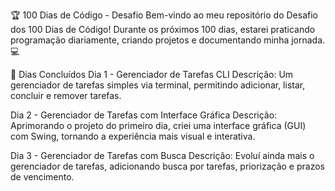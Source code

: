 🏆 100 Dias de Código - Desafio 
Bem-vindo ao meu repositório do Desafio dos 100 Dias de Código! Durante os próximos 100 dias, estarei praticando programação diariamente, criando projetos e documentando minha jornada. 💻

📌 Dias Concluídos
Dia 1 - Gerenciador de Tarefas CLI 
Descrição: Um gerenciador de tarefas simples via terminal, permitindo adicionar, listar, concluir e remover tarefas.


Dia 2 - Gerenciador de Tarefas com Interface Gráfica 
Descrição: Aprimorando o projeto do primeiro dia, criei uma interface gráfica (GUI) com Swing, tornando a experiência mais visual e interativa.


 Dia 3 - Gerenciador de Tarefas com Busca 
Descrição: Evoluí ainda mais o gerenciador de tarefas, adicionando busca por tarefas, priorização e prazos de vencimento.

